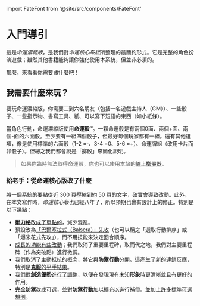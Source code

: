 import FateFont from '@site/src/components/FateFont'

# 入門導引

這是*命運濃縮版*，是我們對*命運核心系統*所整理的最簡約形式。它是完整的角色扮演遊戲；雖然其他書籍能夠讓你強化使用本系統，但並非必須的。

那麼，來看看你需要*做*什麼吧！

## 我需要什麼來玩？

要玩命運濃縮版，你需要二到六名朋友（包括一名遊戲主持人（GM））、一些骰子、一些指示物、書寫工具、紙、可以寫下短語的東西（如小紙條）。

當角色行動，命運濃縮版使用**命運骰**™。一顆命運骰是有兩個<FateFont>0</FateFont>面、兩個<FateFont>+</FateFont>面、兩個<FateFont>-</FateFont>面的六面骰。至少要有一組四個骰子，但最好每個玩家都有一組。還有其他選項，像是使用標準的六面骰（1-2 =<FateFont>-</FateFont>、3-4 =<FateFont>0</FateFont>、5-6 =<FateFont>+</FateFont>）、命運牌組（改用卡片而非骰子）。但總之我們都會說是「擲骰」來簡化說明。

> 如果你臨時無法取得命運骰，你也可以使用本站的[線上擲骰器](../tools/fate-dice)。

### 給老手：從命運核心版改了什麼

將一個系統的要點從近 300 頁壓縮到約 50 頁的文字，確實會導致改動。此外，在本文寫作時，*命運核心版*也已經八年了，所以預期也會有設計上的修正。特別是以下幾點：

- [**壓力格**改成了單點的](getting-start#%E5%A3%93%E5%8A%9B%E8%88%87%E5%BE%8C%E6%9E%9C)，減少混亂。
- 預設改為[「巴爾塞拉式（Balsera）」先攻](challenges-conflicts-and-contests#%E5%9B%9E%E5%90%88%E6%AC%A1%E5%BA%8F)（也可以稱之「選取行動排序」或「爆米花式先攻」），而不用技能來決定回合順序。
- [成長的功能有些改動](advancement)；我們取消了重要里程碑，取而代之地，我們對主要里程碑（作為突破點）進行微調。
- 我們取消了主動抵抗的概念，將它與**防禦行動**分開。這產生了新的連鎖反應，特別是[**克服**的平手結果](taking-action-rolling-dice#%E5%B9%B3%E6%89%8B)。
- [我們對**創造優勢**進行了調整](taking-action-rolling-dice#%E5%89%B5%E9%80%A0%E5%84%AA%E5%8B%A2)，以便在發現現有未知**形象**時更清晰並且有更好的作用。
- **完全防禦**改成可選，並對**防禦行動**加以擴充以進行補償。並加上[許多標準可選規則](optional-rules)。
